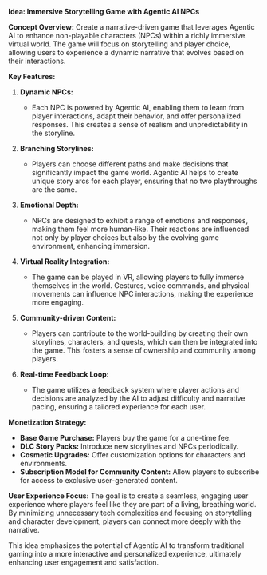 **Idea: Immersive Storytelling Game with Agentic AI NPCs**

**Concept Overview:**
Create a narrative-driven game that leverages Agentic AI to enhance non-playable characters (NPCs) within a richly immersive virtual world. The game will focus on storytelling and player choice, allowing users to experience a dynamic narrative that evolves based on their interactions.

**Key Features:**

1. **Dynamic NPCs:**
   - Each NPC is powered by Agentic AI, enabling them to learn from player interactions, adapt their behavior, and offer personalized responses. This creates a sense of realism and unpredictability in the storyline.

2. **Branching Storylines:**
   - Players can choose different paths and make decisions that significantly impact the game world. Agentic AI helps to create unique story arcs for each player, ensuring that no two playthroughs are the same.

3. **Emotional Depth:**
   - NPCs are designed to exhibit a range of emotions and responses, making them feel more human-like. Their reactions are influenced not only by player choices but also by the evolving game environment, enhancing immersion.

4. **Virtual Reality Integration:**
   - The game can be played in VR, allowing players to fully immerse themselves in the world. Gestures, voice commands, and physical movements can influence NPC interactions, making the experience more engaging.

5. **Community-driven Content:**
   - Players can contribute to the world-building by creating their own storylines, characters, and quests, which can then be integrated into the game. This fosters a sense of ownership and community among players.

6. **Real-time Feedback Loop:**
   - The game utilizes a feedback system where player actions and decisions are analyzed by the AI to adjust difficulty and narrative pacing, ensuring a tailored experience for each user.

**Monetization Strategy:**
- **Base Game Purchase:** Players buy the game for a one-time fee.
- **DLC Story Packs:** Introduce new storylines and NPCs periodically.
- **Cosmetic Upgrades:** Offer customization options for characters and environments.
- **Subscription Model for Community Content:** Allow players to subscribe for access to exclusive user-generated content.

**User Experience Focus:**
The goal is to create a seamless, engaging user experience where players feel like they are part of a living, breathing world. By minimizing unnecessary tech complexities and focusing on storytelling and character development, players can connect more deeply with the narrative.

This idea emphasizes the potential of Agentic AI to transform traditional gaming into a more interactive and personalized experience, ultimately enhancing user engagement and satisfaction.